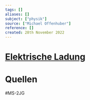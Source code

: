```yaml
---
tags: []
aliases: []
subject: ["physik"]
source: ["Michael Offenhuber"]
reference: []
created: 28th November 2022
---
```


# [Elektrische Ladung](https://de.wikipedia.org/wiki/Elektrische_Ladung)


# Quellen
#MS-2JG 